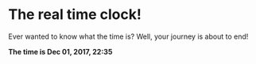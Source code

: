 # The real time clock!

Ever wanted to know what the time is? Well, your journey is about to end!

**The time is Dec 01, 2017, 22:35**